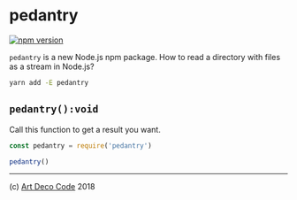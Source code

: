 # pedantry

[![npm version](https://badge.fury.io/js/pedantry.svg)](https://badge.fury.io/js/pedantry)

`pedantry` is a new Node.js npm package. How to read a directory with files as a stream in Node.js?

```sh
yarn add -E pedantry
```

## `pedantry():void`

Call this function to get a result you want.

```js
const pedantry = require('pedantry')

pedantry()
```

---

(c) [Art Deco Code][1] 2018

[1]: https://artdeco.bz
